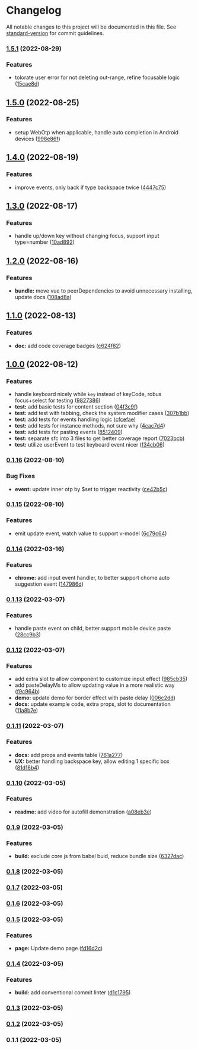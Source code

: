 # Changelog

All notable changes to this project will be documented in this file. See [standard-version](https://github.com/conventional-changelog/standard-version) for commit guidelines.

### [1.5.1](https://github.com/simpletrontdip/vue-simple-otp-input/compare/v1.5.0...v1.5.1) (2022-08-29)


### Features

* tolorate user error for not deleting out-range, refine focusable logic ([15cae8d](https://github.com/simpletrontdip/vue-simple-otp-input/commit/15cae8d8b88c59a42204a829e4504faa5fca0abc))

## [1.5.0](https://github.com/simpletrontdip/vue-simple-otp-input/compare/v1.4.0...v1.5.0) (2022-08-25)


### Features

* setup WebOtp when applicable, handle auto completion in Android devices ([998e86f](https://github.com/simpletrontdip/vue-simple-otp-input/commit/998e86f2f73aeee342d93dc0b052b832f94cc460))

## [1.4.0](https://github.com/simpletrontdip/vue-simple-otp-input/compare/v1.3.0...v1.4.0) (2022-08-19)


### Features

* improve events, only back if type backspace twice ([4447c75](https://github.com/simpletrontdip/vue-simple-otp-input/commit/4447c755ddd0a664035a0d3d596fb64f308f1e88))

## [1.3.0](https://github.com/simpletrontdip/vue-simple-otp-input/compare/v1.2.0...v1.3.0) (2022-08-17)


### Features

* handle up/down key without changing focus, support input type=number ([10ad892](https://github.com/simpletrontdip/vue-simple-otp-input/commit/10ad89210bdaf143a3fac27c701b5bb4e9a2f774))

## [1.2.0](https://github.com/simpletrontdip/vue-simple-otp-input/compare/v1.1.0...v1.2.0) (2022-08-16)


### Features

* **bundle:** move vue to peerDependencies to avoid unnecessary installing, update docs ([108ad8a](https://github.com/simpletrontdip/vue-simple-otp-input/commit/108ad8a5bfb0a1ee7b6ee9926f55afdabeb93db8))

## [1.1.0](https://github.com/simpletrontdip/vue-simple-otp-input/compare/v1.0.0...v1.1.0) (2022-08-13)


### Features

* **doc:** add code coverage badges ([c624f82](https://github.com/simpletrontdip/vue-simple-otp-input/commit/c624f8215a926c6679fea9874ea9fa0484b79268))

## [1.0.0](https://github.com/simpletrontdip/vue-simple-otp-input/compare/v0.1.16...v1.0.0) (2022-08-12)


### Features

* handle keyboard nicely while `key` instead of keyCode, robus focus+select for testing ([9827386](https://github.com/simpletrontdip/vue-simple-otp-input/commit/9827386fb07c83edebf363c653ae082b6b7256b7))
* **test:** add basic tests for content section ([04f3c9f](https://github.com/simpletrontdip/vue-simple-otp-input/commit/04f3c9f0cca8162c20b92082e609196933da1336))
* **test:** add test with tabbing, check the system modifier cases ([307b1bb](https://github.com/simpletrontdip/vue-simple-otp-input/commit/307b1bbd5668d726f0d51d8b47aa434d258f39f3))
* **test:** add tests for events handling logic ([cfcefae](https://github.com/simpletrontdip/vue-simple-otp-input/commit/cfcefaef0eace6c72b3fe2d99cc2a65e6b47be81))
* **test:** add tests for instance methods, not sure why ([4cac7d4](https://github.com/simpletrontdip/vue-simple-otp-input/commit/4cac7d48c84e6a752164d85ee6a4b5ba555c8614))
* **test:** add tests for pasting events ([8512409](https://github.com/simpletrontdip/vue-simple-otp-input/commit/8512409dcf6bf496c474ef5ec0294332c555242a))
* **test:** separate sfc into 3 files to get better coverage report ([7023bcb](https://github.com/simpletrontdip/vue-simple-otp-input/commit/7023bcbd7235c177d8f139f156c48014c165d0f8))
* **test:** utilize userEvent to test keyboard event nicer ([f34cb06](https://github.com/simpletrontdip/vue-simple-otp-input/commit/f34cb06266aff06d0799398392e3fac59887ea82))

### [0.1.16](https://github.com/simpletrontdip/vue-simple-otp-input/compare/v0.1.15...v0.1.16) (2022-08-10)


### Bug Fixes

* **event:** update inner otp by $set to trigger reactivity ([ce42b5c](https://github.com/simpletrontdip/vue-simple-otp-input/commit/ce42b5c5e2a73e3587a2eeefe771c2ea3c91ee77))

### [0.1.15](https://github.com/simpletrontdip/vue-simple-otp-input/compare/v0.1.14...v0.1.15) (2022-08-10)


### Features

* emit update event, watch value to support v-model ([6c79c64](https://github.com/simpletrontdip/vue-simple-otp-input/commit/6c79c64601a29eb5919a3a08714f63f9b09b14fe))

### [0.1.14](https://github.com/simpletrontdip/vue-simple-otp-input/compare/v0.1.13...v0.1.14) (2022-03-16)


### Features

* **chrome:** add input event handler, to better support chome auto suggestion event ([147986d](https://github.com/simpletrontdip/vue-simple-otp-input/commit/147986d97624ae309dba13de20b8d2144ed52f94))

### [0.1.13](https://github.com/simpletrontdip/vue-simple-otp-input/compare/v0.1.12...v0.1.13) (2022-03-07)


### Features

* handle paste event on child, better support mobile device paste ([28cc9b3](https://github.com/simpletrontdip/vue-simple-otp-input/commit/28cc9b325de4a4f1397422ca07ef3cb4fbee9eb4))

### [0.1.12](https://github.com/simpletrontdip/vue-simple-otp-input/compare/v0.1.11...v0.1.12) (2022-03-07)


### Features

* add extra slot to allow component to customize input effect ([985cb35](https://github.com/simpletrontdip/vue-simple-otp-input/commit/985cb35ea9d1fa66342086489ead3ca20ddfee31))
* add pasteDelayMs to allow updating value in a more realistic way ([f9c964b](https://github.com/simpletrontdip/vue-simple-otp-input/commit/f9c964b036517da13185a5377c559200efe8d527))
* **demo:** update demo for border effect with paste delay ([006c2dd](https://github.com/simpletrontdip/vue-simple-otp-input/commit/006c2dd674da63eb5cee436bef2f8f585ab52f12))
* **docs:** update example code, extra props, slot to documentation ([11a8b7e](https://github.com/simpletrontdip/vue-simple-otp-input/commit/11a8b7eb90c3ca69a6c07cc63c8bd369c955d648))

### [0.1.11](https://github.com/simpletrontdip/vue-simple-otp-input/compare/v0.1.10...v0.1.11) (2022-03-07)


### Features

* **docs:** add props and events table ([761a277](https://github.com/simpletrontdip/vue-simple-otp-input/commit/761a277dab92d4f941dc3f743b415fc1ddbea016))
* **UX:** better handling backspace key, allow editing 1 specific box ([81d16b4](https://github.com/simpletrontdip/vue-simple-otp-input/commit/81d16b4d9d92194dcce9f56755477474beaec9b7))

### [0.1.10](https://github.com/simpletrontdip/vue-simple-otp-input/compare/v0.1.9...v0.1.10) (2022-03-05)


### Features

* **readme:** add video for autofill demonstration ([a08eb3e](https://github.com/simpletrontdip/vue-simple-otp-input/commit/a08eb3ef1ff8fe1bb9833a3e1b300cf401048c92))

### [0.1.9](https://github.com/simpletrontdip/vue-simple-otp-input/compare/v0.1.8...v0.1.9) (2022-03-05)


### Features

* **build:** exclude core js from babel buid, reduce bundle size ([6327dac](https://github.com/simpletrontdip/vue-simple-otp-input/commit/6327dac069466e0d0d2c3a2f8a521d3de4401385))

### [0.1.8](https://github.com/simpletrontdip/vue-simple-otp-input/compare/v0.1.7...v0.1.8) (2022-03-05)

### [0.1.7](https://github.com/simpletrontdip/vue-simple-otp-input/compare/v0.1.6...v0.1.7) (2022-03-05)

### [0.1.6](https://github.com/simpletrontdip/vue-simple-otp-input/compare/v0.1.5...v0.1.6) (2022-03-05)

### [0.1.5](https://github.com/simpletrontdip/vue-simple-otp-input/compare/v0.1.4...v0.1.5) (2022-03-05)


### Features

* **page:** Update demo page ([fd16d2c](https://github.com/simpletrontdip/vue-simple-otp-input/commit/fd16d2cb123706d18466fc8313188d8611fef7ce))

### [0.1.4](https://github.com/simpletrontdip/vue-simple-otp-input/compare/v0.1.3...v0.1.4) (2022-03-05)


### Features

* **build:** add conventional commit linter ([d1c1795](https://github.com/simpletrontdip/vue-simple-otp-input/commit/d1c17956d429f266bdb780fe59af9583b0ef1ce1))

### [0.1.3](https://github.com/simpletrontdip/vue-simple-otp-input/compare/v0.1.2...v0.1.3) (2022-03-05)

### [0.1.2](https://github.com/simpletrontdip/vue-simple-otp-input/compare/v0.1.1...v0.1.2) (2022-03-05)

### 0.1.1 (2022-03-05)
